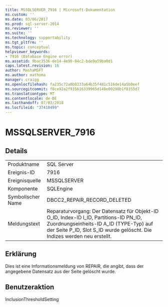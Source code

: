 ```yaml
---
title: MSSQLSERVER_7916 | Microsoft-Dokumentation
ms.custom: ''
ms.date: 03/06/2017
ms.prod: sql-server-2014
ms.reviewer: ''
ms.suite: ''
ms.technology: supportability
ms.tgt_pltfrm: ''
ms.topic: conceptual
helpviewer_keywords:
- 7916 (Database Engine error)
ms.assetid: 9bac3536-de14-4e98-84c2-bde9a59ba0d1
caps.latest.revision: 16
author: MashaMSFT
ms.author: mathoma
manager: craigg
ms.openlocfilehash: fa235c72a0b0333a64b35f481c516de14a5b0eef
ms.sourcegitcommit: f8ce92a2f935616339965d140e00298b1f8355d7
ms.translationtype: MT
ms.contentlocale: de-DE
ms.lasthandoff: 07/03/2018
ms.locfileid: "37410499"
---
```

# <a name="mssqlserver7916"></a>MSSQLSERVER_7916
    
## <a name="details"></a>Details  
  
|||  
|-|-|  
|Produktname|SQL Server|  
|Ereignis-ID|7916|  
|Ereignisquelle|MSSQLSERVER|  
|Komponente|SQLEngine|  
|Symbolischer Name|DBCC2_REPAIR_RECORD_DELETED|  
|Meldungstext|Reparaturvorgang: Der Datensatz für Objekt-ID O_ID, Index-ID I_ID, Partitions-ID PN_ID, Zuordnungseinheits-ID A_ID (TYPE-Typ) auf der Seite P_ID, Slot S_ID wurde gelöscht. Die Indizes werden neu erstellt.|  
  
## <a name="explanation"></a>Erklärung  
 Dies ist eine Informationsmeldung von REPAIR, die angibt, dass der angegebene Datensatz aus der Seite gelöscht wurde.  
  
## <a name="user-action"></a>Benutzeraktion  
 InclusionThresholdSetting  
  
  
